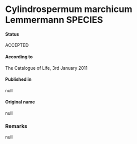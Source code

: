 # Cylindrospermum marchicum Lemmermann SPECIES

#### Status
ACCEPTED

#### According to
The Catalogue of Life, 3rd January 2011

#### Published in
null

#### Original name
null

### Remarks
null